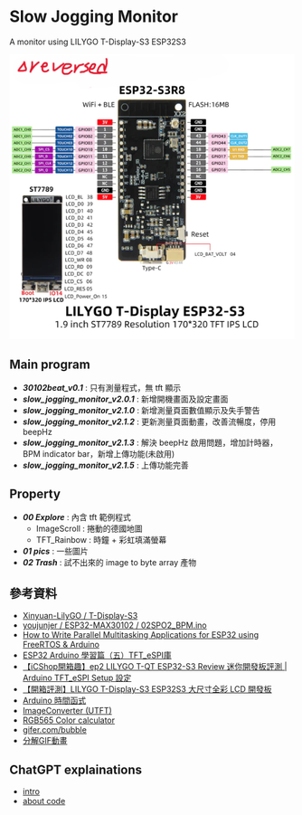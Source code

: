 # Slow Jogging Monitor
A monitor using LILYGO T-Display-S3 ESP32S3

![](https://github.com/Jung217/Slow_Jogging_Monitor/blob/main/property/01%20pics/image-32.png)

## Main program
* ***30102beat_v0.1*** : 只有測量程式，無 tft 顯示
* ***slow_jogging_monitor_v2.0.1*** : 新增開機畫面及設定畫面
* ***slow_jogging_monitor_v2.1.0*** : 新增測量頁面數值顯示及失手警告
* ***slow_jogging_monitor_v2.1.2*** : 更新測量頁面動畫，改善流暢度，停用 beepHz
* ***slow_jogging_monitor_v2.1.3*** : 解決 beepHz 啟用問題，增加計時器，BPM indicator bar，新增上傳功能(未啟用)
* ***slow_jogging_monitor_v2.1.5*** : 上傳功能完善

## Property
* ***00 Explore*** : 內含 tft 範例程式
  * ImageScroll : 捲動的德國地圖
  * TFT_Rainbow : 時鐘 + 彩虹填滿螢幕
* ***01 pics*** : 一些圖片
* ***02 Trash*** : 試不出來的 image to byte array 產物


## 參考資料
* [Xinyuan-LilyGO / T-Display-S3](https://github.com/Xinyuan-LilyGO/T-Display-S3/tree/main)
* [youjunjer / ESP32-MAX30102 / 02SPO2_BPM.ino](https://github.com/youjunjer/ESP32-MAX30102/blob/main/02SPO2_BPM.ino)
* [How to Write Parallel Multitasking Applications for ESP32 using FreeRTOS & Arduino](https://www.circuitstate.com/tutorials/how-to-write-parallel-multitasking-applications-for-esp32-using-freertos-arduino/#google_vignette)
* [ESP32 Arduino 學習篇（五）TFT_eSPI庫](https://blog.csdn.net/DOF526570/article/details/128859819)
* [【iCShop開箱趣】ep2 LILYGO T-QT ESP32-S3 Review 迷你開發板評測 | Arduino TFT_eSPI Setup 設定](https://www.youtube.com/watch?v=APCz1XeYjW4)
* [【開箱評測】LILYGO T-Display-S3 ESP32S3 大尺寸全彩 LCD 開發板](https://www.circuspi.com/index.php/2023/05/31/unboxing-lilygo-t-display-s3/)
* [Arduino 時間函式](https://www.block.tw/blog/arduino-time/)
* [ImageConverter (UTFT)](http://www.rinkydinkelectronics.com/t_imageconverter565.php)
* [RGB565 Color calculator](http://www.rinkydinkelectronics.com/calc_rgb565.php)
* [gifer.com/bubble](https://gifer.com/en/gifs/bubble)
* [分解GIF動畫](https://zh.bloggif.com/gif-extract)

## ChatGPT explainations
* [intro](https://chatgpt.com/share/67d17a6b-e4e0-8007-8e10-528e77a71f21)
* [about code](https://chatgpt.com/canvas/shared/67d17a5bde3c81919b4aa536826db562)
